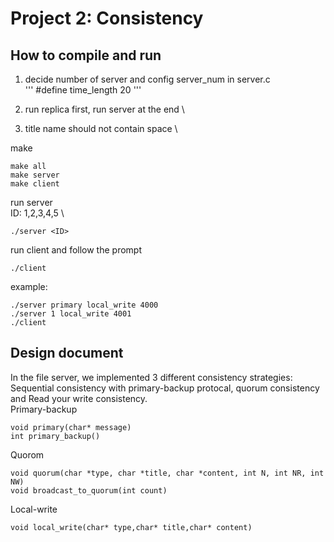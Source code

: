 # Project 2: Consistency

## How to compile and run

1. decide number of server and config server_num in server.c \
'''
#define time_length 20
'''

2. run replica first, run server at the end \

3. title name should not contain space \

make
```
make all
make server
make client
```

run server \
ID: 1,2,3,4,5 \
```
./server <ID>
```

run client and follow the prompt
```
./client
```

example:
```
./server primary local_write 4000
./server 1 local_write 4001
./client
```

## Design document
In the file server, we implemented 3 different consistency strategies: Sequential consistency with primary-backup protocal, quorum consistency and Read your write consistency. \
Primary-backup
```
void primary(char* message) 
int primary_backup()

```
Quorom
```
void quorum(char *type, char *title, char *content, int N, int NR, int NW)
void broadcast_to_quorum(int count)
```
Local-write
```
void local_write(char* type,char* title,char* content)
```